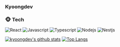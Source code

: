### Kyoongdev


### 🐵 Tech
![React](https://img.shields.io/badge/-React-61DAFB?logo=react&logoColor=white&style=flat)
![Javascript](https://img.shields.io/badge/Javascript-FFE400?logo=javascript&logoColor=white&style=flat)
![Typescript](https://img.shields.io/badge/Typescript-0054FF?logo=typescript&logoColor=white&style=flat)
![Nodejs](https://img.shields.io/badge/Node.js-43853d?logo=node.js&logoColor=white&style=flat)
![Nestjs](https://img.shields.io/badge/NestJs-e0234e&?logo=nest.js&logoColor=white&style=flat)

[![kyoongdev's github stats](https://github-readme-stats.vercel.app/api?username=kyoongdev)](https://github.com/kyoongdev)
[![Top Langs](https://github-readme-stats.vercel.app/api/top-langs/?username=kyoongdev&layout=compact)](https://github.com/kyoongdev)
